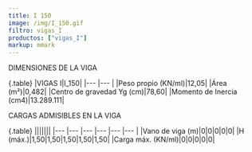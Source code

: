 ```yaml
---
title: I 150
image: /img/I_150.gif
filtro: vigas_I
productos: ["vigas_I"]
markup: mmark
---
```


DIMENSIONES DE LA VIGA

{.table}
|VIGAS I|I_150|
|--- |--- |
|Peso propio (KN/ml)|12,05|
|Área (m²)|0,482|
|Centro de gravedad Yg (cm)|78,60|
|Momento de Inercia (cm4)|13.289.111|


CARGAS ADMISIBLES EN LA VIGA

{.table}
|||||||
|--- |--- |--- |--- |--- |--- |
|Vano de viga (m)|0|0|0|0|0|
|H (máx.)|1,50|1,50|1,50|1,50|1,50|
|Carga máx. (KN/ml)|0|0|0|0|0|
